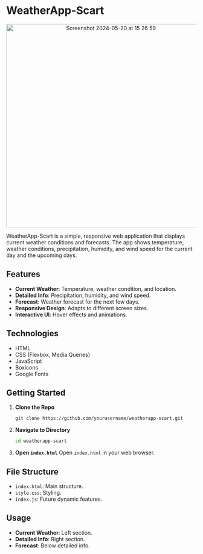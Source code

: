 # WeatherApp-Scart  
<p align="center">
<img width="538" alt="Screenshot 2024-05-20 at 15 26 59" src="https://github.com/Anish-xii/weather-today/assets/164672680/936000a2-33a5-4848-8ed3-a34bd24f2795">
</p>

WeatherApp-Scart is a simple, responsive web application that displays current weather conditions and forecasts. The app shows temperature, weather conditions, precipitation, humidity, and wind speed for the current day and the upcoming days.

## Features

- **Current Weather**: Temperature, weather condition, and location.
- **Detailed Info**: Precipitation, humidity, and wind speed.
- **Forecast**: Weather forecast for the next few days.
- **Responsive Design**: Adapts to different screen sizes.
- **Interactive UI**: Hover effects and animations.

## Technologies

- HTML
- CSS (Flexbox, Media Queries)
- JavaScript
- Boxicons
- Google Fonts

## Getting Started

1. **Clone the Repo**
   ```sh
   git clone https://github.com/yourusername/weatherapp-scart.git
   ```
2. **Navigate to Directory**
   ```sh
   cd weatherapp-scart
   ```
3. **Open `index.html`**
   Open `index.html` in your web browser.

## File Structure

- `index.html`: Main structure.
- `style.css`: Styling.
- `index.js`: Future dynamic features.

## Usage

- **Current Weather**: Left section.
- **Detailed Info**: Right section.
- **Forecast**: Below detailed info.

